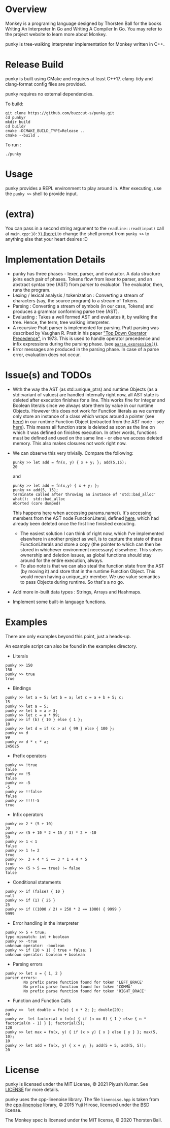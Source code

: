 # Overview
Monkey is a programing language designed by Thorsten Ball for the books Writing An Interpreter In Go and Writing A Compiler In Go. You may refer to the project website to learn more about Monkey.

punky is tree-walking interpreter implementation for Monkey written in C++.

# Release Build
punky is built using CMake and requires at least C++17. clang-tidy and clang-format config files are provided.

punky requires no external dependencies.

To build:

```
git clone https://github.com/buzzcut-s/punky.git
cd punky/
mkdir build
cd build/
cmake -DCMAKE_BUILD_TYPE=Release ..
cmake --build .
```

To run :
``` 
./punky
```

# Usage  
punky provides a REPL environment to play around in. 
After executing, use the ```punky >>``` shell to provide input. 


# (extra)
You can pass in a second string argument to the ```readline::read(input)``` call at ```main.cpp:18:31```[ (here) ](https://github.com/buzzcut-s/punky/blob/main/src/main.cpp#L18) to change the shell prompt from ```punky >>``` to anything else that your heart desires :D


# Implementation Details
- punky has three phases - lexer, parser, and evaluator. A data structure joins each pair of phases. Tokens flow from lexer to parser, and an abstract syntax tree (AST) from parser to evaluator. The evaluator, then, runs the program.
- Lexing / lexical analysis / tokenization : Converting a stream of characters (say, the source program) to a stream of Tokens.
- Parsing : Converting a stream of symbols (in our case, Tokens) and produces a grammar conforming parse tree (AST).
- Evaluating : Takes a well formed AST and evaluates it, by walking the tree. Hence, the term, tree walking interpreter.
- A recursive Pratt parser is implemented for parsing. Pratt parsing was described by Vaughan R. Pratt in his paper ["Top Down Operator Precedence"](https://dl.acm.org/doi/10.1145/512927.512931), in 1973. This is used to handle operator precedence and infix expressions during the parsing phase. (see [```parse_expression()```](https://github.com/buzzcut-s/punky/blob/10d17ac00d0f2a277a04a8b7e522b32da6309373/src/Parser.cpp#L161)).
- Error messages are produced in the parsing phase. In case of a parse error, evaluation does not occur. 

# Issue(s) and TODOs
- With the way the AST (as std::unique_ptrs) and runtime Objects (as a std::variant of values) are handled internally right now, all AST state is deleted after execution finishes for a line. This works fine for Integer and Boolean literals since we always store them by value in our runtime Objects. However this does not work for Function literals as we currently only store an instance of a class which wraps around a pointer (see [here](https://github.com/buzzcut-s/punky/blob/f1be9faf2fd505566c7af5b707e2b70db0999e9a/include/FObject.hpp#L32)) in our runtime Function Object (extracted from the AST node - see [here](https://github.com/buzzcut-s/punky/blob/449c474ccb1d3692ac278312779ab88ac3fce394/src/Evaluator.cpp#L126)). This means all function state is deleted as soon as the line on which it was defined on finishes execution. In other words, functions must be defined and used on the same line - or else we access deleted memory. This also makes closures not work right now. 

- We can observe this very trivially. Compare the following:
    ```
    punky >> let add = fn(x, y) { x + y; }; add(5,15);
    20
    ```
    and 
    ```
    punky >> let add = fn(x,y) { x + y; };
    punky >> add(5, 15);
    terminate called after throwing an instance of 'std::bad_alloc'
    what():  std::bad_alloc
    Aborted (core dumped)
    ```
    This happens [here](https://github.com/buzzcut-s/punky/blob/449c474ccb1d3692ac278312779ab88ac3fce394/src/Evaluator.cpp#L329) when accessing params.name(). It's accessing members from the AST node FunctionLiteral, defined [here](https://github.com/buzzcut-s/punky/blob/99668957bab874918cd1e0ca85478edfbcebe1d0/include/ast.hpp#L531), which had already been deleted once the first line finished executing. 
    - The easiest solution I can think of right now, which I've implemented elsewhere in another project as well, is to capture the state of these FunctionLiterals and store a copy (the pointer to which can then be stored in whichever environment necessary) elsewhere. This solves ownership and deletion issues, as global functions should stay around for the entire execution, always. 
    - To also note is that we can also steal the function state from the AST (by moving it) and store that in the runtime Function Object. This would mean having a unique_ptr member. We use value semantics to pass Objects during runtime. So that's a no go.
- Add more in-built data types : Strings, Arrays and Hashmaps.
- Implement some built-in language functions.

# Examples
There are only examples beyond this point, just a heads-up.

An example script can also be found in the examples directory.

- Literals
```
punky >> 150
150
punky >> true
true
```

- Bindings
```
punky >> let a = 5; let b = a; let c = a + b + 5; c;
15
punky >> let a = 5;
punky >> let b = a > 3;
punky >> let c = a * 99;
punky >> if (b) { 10 } else { 1 };
10
punky >> let d = if (c > a) { 99 } else { 100 };
punky >> d
99
punky >> d * c * a;
245025
```

- Prefix operators
```
punky >> !true
false
punky >> !5
false
punky >> -5
-5
punky >> !!false
false
punky >> !!!!-5
true
```

- Infix operators
```
punky >> 2 * (5 + 10)
30
punky >> (5 + 10 * 2 + 15 / 3) * 2 + -10
50
punky >> 1 < 1
false
punky >> 1 != 2
true
punky >>  3 + 4 * 5 == 3 * 1 + 4 * 5
true
punky >> (5 > 5 == true) != false
false
```

- Conditional statements
```
punky >> if (false) { 10 }
null
punky >> if (1) { 25 }
25
punky >> if ((1000 / 2) + 250 * 2 == 1000) { 9999 }
9999
````

- Error handling in the interpreter
```
punky >> 5 + true;
type mismatch: int + boolean
punky >> -true
unknown operator: -boolean
punky >> if (10 > 1) { true + false; }
unknown operator: boolean + boolean
```

- Parsing errors
```
punky >> let x = { 1, 2 }
parser errors:
        No prefix parse function found for token 'LEFT_BRACE'
        No prefix parse function found for token 'COMMA'
        No prefix parse function found for token 'RIGHT_BRACE'
```

- Function and Function Calls
```
punky >>  let double = fn(x) { x * 2; }; double(20);
40
punky >>  let factorial = fn(n) { if (n == 0) { 1 } else { n * factorial(n - 1) } }; factorial(5);
120
punky >> let max = fn(x, y) { if (x > y) { x } else { y } }; max(5, 10);
10
punky >> let add = fn(x, y) { x + y; }; add(5 + 5, add(5, 5));
20
```


# License
punky is licensed under the MIT License, © 2021 Piyush Kumar. See [LICENSE](https://github.com/buzzcut-s/punky/blob/nude/LICENSE) for more details.

punky uses the cpp-linenoise library. The file ```linenoise.hpp``` is taken from the [cpp-linenoise](https://github.com/yhirose/cpp-linenoise) library, © 2015 Yuji Hirose, licensed under the BSD license.

The Monkey spec is licensed under the MIT license, © 2020 Thorsten Ball.

